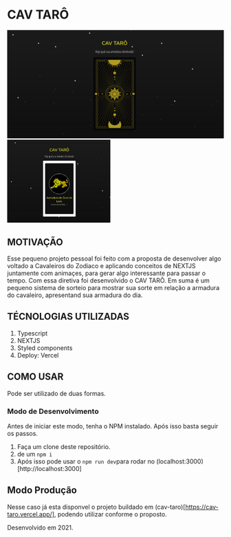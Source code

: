 # CAV TARÔ

<section data-markdown>
  
  ![Screen 01](https://github.com/NathanaelCruz/images_resource_projects/blob/master/Images/cav-tao01.png)
  <img src="https://github.com/NathanaelCruz/images_resource_projects/blob/master/Images/cav-tao02.png" width="240"/>
  
</section>

## MOTIVAÇÃO
  Esse pequeno projeto pessoal foi feito com a proposta de desenvolver algo voltado a Cavaleiros do Zodiaco e aplicando conceitos de NEXTJS juntamente com animaçes, para gerar algo interessante para passar o tempo. Com essa diretiva foi desenvolvido o CAV TARÔ.
  Em suma é um pequeno sistema de sorteio para mostrar sua sorte em relação a armadura do cavaleiro, apresentand sua armadura do dia.
  
## TÉCNOLOGIAS UTILIZADAS
  1. Typescript
  2. NEXTJS
  3. Styled components
  4. Deploy: Vercel

## COMO USAR
  Pode ser utilizado de duas formas.
  
### Modo de Desenvolvimento
  Antes de iniciar este modo, tenha o NPM instalado. Após isso basta seguir os passos.
  1. Faça um clone deste repositório.
  2. de um `npm i`
  3. Após isso pode usar o `npm run dev`para rodar no (localhost:3000)[http://localhost:3000]

## Modo Produção
  Nesse caso já esta disponvel o projeto buildado em (cav-taro)[https://cav-taro.vercel.app/], podendo utilizar conforme o proposto.

Desenvolvido em 2021.
